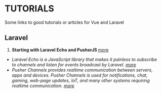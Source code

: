 # TUTORIALS
Some links to good tutorials or articles for Vue and Laravel


## Laravel

 1. <b> Starting with Laravel Echo and PusherJS </b>  [more](https://petericebear.github.io/starting-laravel-echo-20170303/)
- <em> Laravel Echo is a JavaScript library that makes it painless to subscribe to channels and listen for events broadcast by Laravel. [more](https://laravel.com/docs/5.8/broadcasting)
- Pusher Channels provides realtime communication between servers, apps and devices. Pusher Channels is used for notifications, chat, gaming, web-page updates, IoT, and many other systems requiring realtime communication. [more](https://pusher.com/docs) </em>



